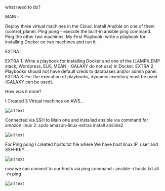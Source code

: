 what need to do?


MAIN : 

Deploy three virtual machines in the Cloud. Install Ansible on one of them (control_plane).
Ping pong - execute the built-in ansible ping command. Ping the other two machines.
My First Playbook: write a playbook for installing Docker on two machines and run it.


EXTRA : 

EXTRA 1. Write a playbook for installing Docker and one of the (LAMP/LEMP stack, Wordpress, ELK, MEAN - GALAXY do not use) in Docker.
EXTRA 2. Playbooks should not have default creds to databases and/or admin panel.
EXTRA 3. For the execution of playbooks, dynamic inventory must be used (GALAXY can be used).





How was it done?


I Created 3 Virtual machines on AWS...

![alt text](https://s3.eu-west-1.amazonaws.com/by.bucket-exadel/t5-2.png)


Connected via SSH to Main one and installed ansible via command for amazon linux 2: sudo amazon-linux-extras install ansible2


![alt text](https://s3.eu-west-1.amazonaws.com/by.bucket-exadel/t5-1.png)



For Ping pong I created hosts.txt file where We have host linux IP, user and SSH-KEY...

![alt text](https://s3.eu-west-1.amazonaws.com/by.bucket-exadel/t5-5.png)


now we can connect to our hosts via ping command : ansible -i hosts.txt all -m ping 


![alt text](https://s3.eu-west-1.amazonaws.com/by.bucket-exadel/t5-4.png)








